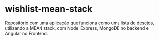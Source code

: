 # wishlist-mean-stack
Repositório com uma aplicação que funciona como uma lista de desejos, utilizando a MEAN stack, com Node, Express, MongoDB no backend e Angular no Frontend.